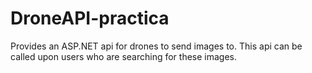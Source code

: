 # DroneAPI-practica
Provides an ASP.NET api for drones to send images to. This api can be called upon users who are searching for these images.
